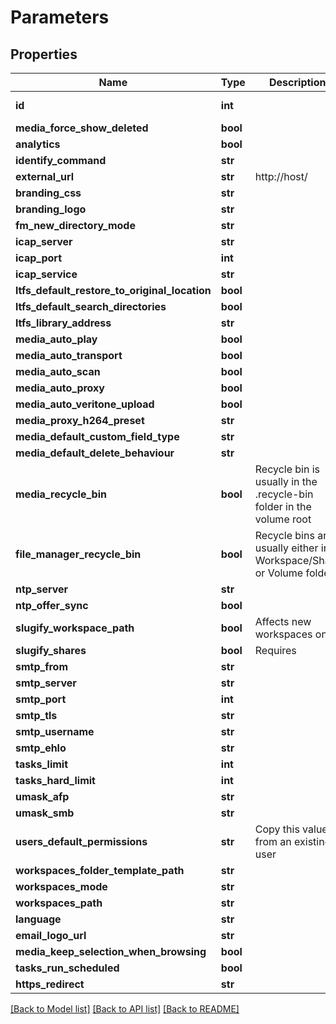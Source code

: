 # Parameters

## Properties

Name | Type | Description | Notes
------------ | ------------- | ------------- | -------------
**id** | **int** |  | [optional] [readonly] 
**media_force_show_deleted** | **bool** |  | [optional] 
**analytics** | **bool** |  | [optional] 
**identify_command** | **str** |  | [optional] 
**external_url** | **str** | http://host/ | [optional] 
**branding_css** | **str** |  | [optional] 
**branding_logo** | **str** |  | [optional] 
**fm_new_directory_mode** | **str** |  | [optional] 
**icap_server** | **str** |  | [optional] 
**icap_port** | **int** |  | [optional] 
**icap_service** | **str** |  | [optional] 
**ltfs_default_restore_to_original_location** | **bool** |  | [optional] 
**ltfs_default_search_directories** | **bool** |  | [optional] 
**ltfs_library_address** | **str** |  | [optional] 
**media_auto_play** | **bool** |  | [optional] 
**media_auto_transport** | **bool** |  | [optional] 
**media_auto_scan** | **bool** |  | [optional] 
**media_auto_proxy** | **bool** |  | [optional] 
**media_auto_veritone_upload** | **bool** |  | [optional] 
**media_proxy_h264_preset** | **str** |  | [optional] 
**media_default_custom_field_type** | **str** |  | [optional] 
**media_default_delete_behaviour** | **str** |  | [optional] 
**media_recycle_bin** | **bool** | Recycle bin is usually in the .recycle-bin folder in the volume root | [optional] 
**file_manager_recycle_bin** | **bool** | Recycle bins are usually either in Workspace/Share or Volume folder | [optional] 
**ntp_server** | **str** |  | [optional] 
**ntp_offer_sync** | **bool** |  | [optional] 
**slugify_workspace_path** | **bool** | Affects new workspaces only | [optional] 
**slugify_shares** | **bool** | Requires | [optional] 
**smtp_from** | **str** |  | [optional] 
**smtp_server** | **str** |  | [optional] 
**smtp_port** | **int** |  | [optional] 
**smtp_tls** | **str** |  | [optional] 
**smtp_username** | **str** |  | [optional] 
**smtp_ehlo** | **str** |  | [optional] 
**tasks_limit** | **int** |  | [optional] 
**tasks_hard_limit** | **int** |  | [optional] 
**umask_afp** | **str** |  | [optional] 
**umask_smb** | **str** |  | [optional] 
**users_default_permissions** | **str** | Copy this value from an existing user | [optional] 
**workspaces_folder_template_path** | **str** |  | [optional] 
**workspaces_mode** | **str** |  | [optional] 
**workspaces_path** | **str** |  | [optional] 
**language** | **str** |  | [optional] 
**email_logo_url** | **str** |  | [optional] 
**media_keep_selection_when_browsing** | **bool** |  | [optional] 
**tasks_run_scheduled** | **bool** |  | [optional] 
**https_redirect** | **str** |  | [optional] 

[[Back to Model list]](../#documentation-for-models) [[Back to API list]](../#documentation-for-api-endpoints) [[Back to README]](../)



